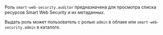 Роль `smart-web-security.auditor` предназначена для просмотра списка ресурсов Smart Web Security и их метаданных.

Выдать роль может пользователь с ролью `admin` в облаке или `smart-web-security.admin` в каталоге.